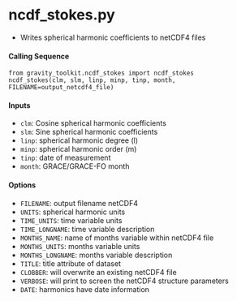 ncdf_stokes.py
==============

 - Writes spherical harmonic coefficients to netCDF4 files

#### Calling Sequence
```
from gravity_toolkit.ncdf_stokes import ncdf_stokes
ncdf_stokes(clm, slm, linp, minp, tinp, month, FILENAME=output_netcdf4_file)
```

#### Inputs
 - `clm`: Cosine spherical harmonic coefficients
 - `slm`: Sine spherical harmonic coefficients
 - `linp`: spherical harmonic degree (l)
 - `minp`: spherical harmonic order (m)
 - `tinp`: date of measurement
 - `month`: GRACE/GRACE-FO month

#### Options
 - `FILENAME`: output filename netCDF4
 - `UNITS`: spherical harmonic units
 - `TIME_UNITS`: time variable units
 - `TIME_LONGNAME`: time variable description
 - `MONTHS_NAME`: name of months variable within netCDF4 file
 - `MONTHS_UNITS`: months variable units
 - `MONTHS_LONGNAME`: months variable description
 - `TITLE`: title attribute of dataset
 - `CLOBBER`: will overwrite an existing netCDF4 file
 - `VERBOSE`: will print to screen the netCDF4 structure parameters
 - `DATE`: harmonics have date information
